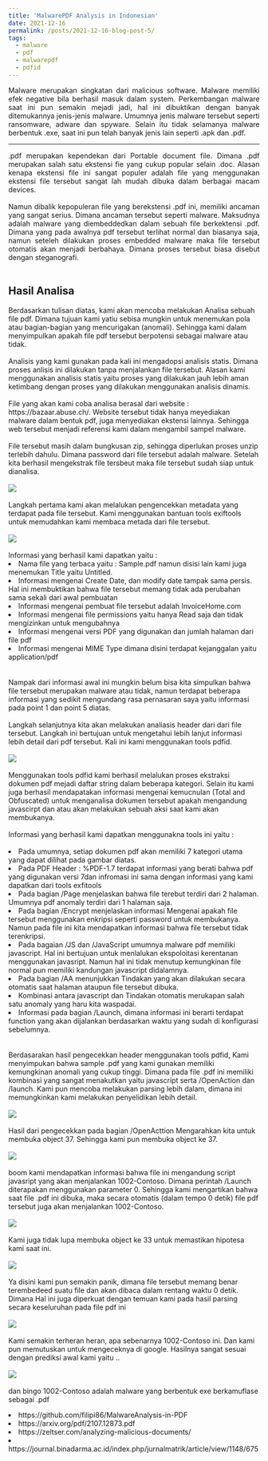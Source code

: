 ```yaml
---
title: 'MalwarePDF Analysis in Indonesian'
date: 2021-12-16
permalink: /posts/2021-12-16-blog-post-5/
tags:
  - malware
  - pdf
  - malwarepdf
  - pdfid
---
```

<p style="text-align: justify;">
Malware merupakan singkatan dari malicious software. Malware memiliki efek negative bila berhasil masuk dalam system. Perkembangan malware saat ini pun semakin mejadi jadi, hal ini dibuktikan dengan banyak ditemukannya jenis-jenis malware. Umumnya jenis malware tersebut seperti ransomware, adware dan spyware. Selain itu tidak selamanya malware berbentuk .exe, saat ini pun telah banyak jenis lain seperti .apk dan .pdf.
</p>

---
<p style="text-align: justify;">
        .pdf merupakan kependekan dari Portable document file. Dimana .pdf merupakan salah satu ekstensi fie yang cukup popular selain .doc. Alasan kenapa ekstensi file ini sangat populer adalah file yang menggunakan ekstensi file tersebut sangat lah mudah dibuka dalam berbagai macam devices.
<br><br>
        Namun dibalik kepopuleran file yang berekstensi .pdf ini, memiliki ancaman yang sangat serius. Dimana ancaman tersebut seperti malware. Maksudnya adalah malware yang diembeddedkan dalam sebuah file berkektensi .pdf. Dimana yang pada awalnya pdf tersebut terlihat normal dan biasanya saja, namun seteleh dilakukan proses embedded malware maka file tersebut otomatis akan menjadi berbahaya. Dimana proses tersebut biasa disebut dengan steganografi.
<br><br>
</p>
<p style="text-align:justify;"><h2>Hasil Analisa</h2>
        Berdasarkan tulisan diatas, kami akan mencoba melakukan Analisa sebuah file pdf. Dimana tujuan kami yatiu sebisa mungkin untuk menemukan pola atau bagian-bagian yang mencurigakan (anomali). Sehingga kami dalam menyimpulkan apakah file pdf tersebut berpotensi sebagai malware atau tidak.
<br><br>
        Analisis yang kami gunakan pada kali ini mengadopsi analisis statis. Dimana proses anlisis ini dilakukan tanpa menjalankan file tersebut. Alasan kami menggunakan analisis statis yaitu proses yang dilakukan jauh lebih aman ketimbang dengan proses yang dilakukan menggunakan analisis dinamis.
<br><br>
        File yang akan kami coba analisa berasal dari website : https://bazaar.abuse.ch/. Website tersebut tidak hanya meyediakan malware dalam bentuk pdf, juga menyediakan ekstensi lainnya. Sehingga web tersebut menjadi referensi kami dalam mengambil sampel malware.
<br><br>
        File tersebut masih dalam bungkusan zip, sehingga diperlukan proses unzip terlebih dahulu. Dimana password dari file tersebut adalah malware. Setelah kita berhasil mengekstrak file tersbeut maka file tersebut sudah siap untuk dianalisa.
<br><br>
        <img src="https://miro.medium.com/max/720/1*wQrehp6blLHpFNrlpOEOgQ.webp">
<br><br>
        Langkah pertama kami akan melalukan pengencekkan metadata yang terdapat pada file tersebut. Kami menggunakan bantuan tools exiftools untuk memudahkan kami membaca metada dari file tersebut.
<br><br>
        <img src="https://miro.medium.com/max/720/1*_CJtnx-FE4QrAxB7R55TfQ.webp">
<br><br>
        Informasi yang berhasil kami dapatkan yaitu :
        <li>Nama file yang terbaca yaitu : Sample.pdf namun disisi lain kami juga menemukan Title yaitu Untitled.</li>
        <li>Informasi mengenai Create Date, dan modify date tampak sama persis. Hal ini membuktikan bahwa file tersebut memang tidak ada perubahan sama sekali dari awal pembuatan</li>
        <li>Informasi mengenai pembuat file tersebut adalah InvoiceHome.com</li>
        <li>Informasi mengenai file permissions yaitu hanya Read saja dan tidak mengizinkan untuk mengubahnya</li>
        <li>Informasi mengenai versi PDF yang digunakan dan jumlah halaman dari file pdf</li>
        <li>Informasi mengenai MIME Type dimana disini terdapat kejanggalan yaitu application/pdf</li>
<br><br>
        Nampak dari informasi awal ini mungkin belum bisa kita simpulkan bahwa file tersebut merupakan malware atau tidak, namun terdapat beberapa informasi yang sedikit mengundang rasa pernasaran saya yaitu informasi pada point 1 dan point 5 diatas.
<br><br>
        Langkah selanjutnya kita akan melakukan analiasis header dari dari file tersebut. Langkah ini bertujuan untuk mengetahui lebih lanjut informasi lebih detail dari pdf tersebut. Kali ini kami menggunakan tools pdfid.
<br><br>
        <img src="https://miro.medium.com/max/720/1*jSwuRtkXTnaHwfwrZ6Juww.webp">
<br><br>
        Menggunakan tools pdfid kami berhasil melalukan proses ekstraksi dokumen pdf mejadi daftar string dalam beberapa kategori. Selain itu kami juga berhasil mendapatakan informasi mengenai kemucnulan (Total and Obfuscated) untuk menganalisa dokumen tersebut apakah mengandung javascirpt dan atau akan melakukan sebuah aksi saat kami akan membukanya.
<br><br>
    Informasi yang berhasil kami dapatkan menggunakna tools ini yaitu :
<br><br>
        <li>Pada umumnya, setiap dokumen pdf akan memiliki 7 kategori utama yang dapat dilihat pada gambar diatas.</li>
        <li>Pada PDF Header : %PDF-1.7 terdapat informasi yang berati bahwa pdf yang digunakan versi 7dan infromasi ini sama dengan informasi yang kami dapatkan dari tools exfitools</li>
        <li>Pada bagian /Page menjelaskan bahwa file terebut terdiri dari 2 halaman. Umumnya pdf anomaly terdiri dari 1 halaman saja.</li>
        <li>Pada bagian /Encrypt menjelaskan informasi Mengenai apakah file tersebut menggunakan enkripsi seperti password untuk membukanya. Namun pada file ini kita mendapatkan informasi bahwa file tersebut tidak terenkripsi.</li>
        <li>Pada bagaian /JS dan /JavaScript umumnya malware pdf memiliki javascript. Hal ini bertujuan untuk menlalukan ekspoloitasi kerentanan menggunakan javasript. Namun hal ini tidak menutup kemungkinan file normal pun memiliki kandungan javascript didalamnya.</li>
        <li>Pada bagian /AA menunjukkan Tindakan yang akan dilakukan secara otomatis saat halaman ataupun file tersebut dibuka.</li>
        <li>Kombinasi antara javascript dan Tindakan otomatis merukapan salah satu anomaly yang haru kita waspadai.</li>
        <li>Informasi pada bagian /Launch, dimana informasi ini berarti terdapat function yang akan dijalankan berdasarkan waktu yang sudah di konfigurasi sebelumnya.</li>
<br><br>
        Berdasarakan hasil pengecekkan header menggunakan tools pdfid, Kami menyimpukan bahwa sample .pdf yang kami gunakan memiliki kemungkinan anomali yang cukup tinggi. Dimana pada file .pdf ini memiliki kombinasi yang sangat menakutkan yaitu javascript serta /OpenAction dan /launch. Kami pun mencoba melakukan parsing lebih dalam, dimana ini memungkinkan kami melakukan penyelidikan lebih detail.
<br><br>
        <img src="https://miro.medium.com/max/720/1*x5ENVBw8fyxo3k430HgDVw.webp">
<br><br>
        Hasil dari pengecekkan pada bagian /OpenActtion Mengarahkan kita untuk membuka object 37. Sehingga kami pun membuka object ke 37.
<br><br>
        <img src="https://miro.medium.com/max/720/1*NCeuCuc7lkACgXxAV1KuqA.webp">
<br><br>
        boom kami mendapatkan informasi bahwa file ini mengandung script javasript yang akan menjalankan 1002-Contoso. Dimana perintah /Launch diterapakan menggunakan parameter 0. Sehingga kami mengartikan bahwa saat file .pdf ini dibuka, maka secara otomatis (dalam tempo 0 detik) file pdf tersebut juga akan menjalankan 1002-Contoso.
<br><br>
        <img src="https://miro.medium.com/max/720/1*3qKqvX63ewvVs715waKk3w.webp">
<br><br>
        Kami juga tidak lupa membuka object ke 33 untuk memastikan hipotesa kami saat ini.
<br><br>
        <img src="https://miro.medium.com/max/720/1*3qKqvX63ewvVs715waKk3w.webp">
<br><br>
        Ya disini kami pun semakin panik, dimana file tersebut memang benar terembedeed suatu file dan akan dibaca dalam rentang waktu 0 detik. Dimana Hal ini juga diperkuat dengan temuan kami pada hasil parsing secara keseluruhan pada file pdf ini
<br><br>
        <img src="https://miro.medium.com/max/720/1*R6OAsMarwMSx4LFl7Op_sA.webp">
<br><br>
        Kami semakin terheran heran, apa sebenarnya 1002-Contoso ini. Dan kami pun memutuskan untuk mengeceknya di google. Hasilnya sangat sesuai dengan prediksi awal kami yaitu ..
<br><br>
        <img src="https://miro.medium.com/max/720/1*c3yOP8tRWV4R8o4SHNtcNg.webp">
<br><br>
        dan bingo 1002-Contoso adalah malware yang berbentuk exe berkamuflase sebagai .pdf
</p>

<p style="text-align: justify;">
<li>https://github.com/filipi86/MalwareAnalysis-in-PDF</li>
<li>https://arxiv.org/pdf/2107.12873.pdf</li>
<li>https://zeltser.com/analyzing-malicious-documents/</li>
<li>https://journal.binadarma.ac.id/index.php/jurnalmatrik/article/view/1148/675
</li>
</p>